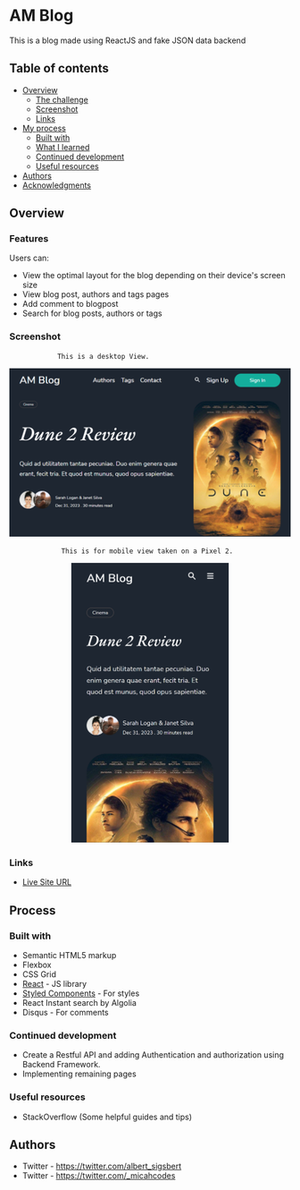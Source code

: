 # AM Blog

This is a blog made using ReactJS and fake JSON data backend

## Table of contents

- [Overview](#overview)
  - [The challenge](#the-challenge)
  - [Screenshot](#screenshot)
  - [Links](#links)
- [My process](#my-process)
  - [Built with](#built-with)
  - [What I learned](#what-i-learned)
  - [Continued development](#continued-development)
  - [Useful resources](#useful-resources)
- [Authors](#authors)
- [Acknowledgments](#acknowledgments)

## Overview

### Features

Users can:

- View the optimal layout for the blog depending on their device's screen size
- View blog post, authors and tags pages
- Add comment to blogpost
- Search for blog posts, authors or tags

### Screenshot

                This is a desktop View.
                 
<img src="public/desktop_view.png">

                 This is for mobile view taken on a Pixel 2.
                 
  <p align="center">
   <img src="public/mobile_view.png" height="500px">
  </p>
  
### Links

- [Live Site URL](https://am-blogg.netlify.app/)

##  Process

### Built with

- Semantic HTML5 markup
- Flexbox
- CSS Grid
- [React](https://reactjs.org/) - JS library
- [Styled Components](https://styled-components.com/) - For styles
- React Instant search by Algolia
- Disqus - For comments



### Continued development

 - Create a Restful API and adding Authentication and authorization using Backend Framework.
 - Implementing remaining pages

### Useful resources

- StackOverflow (Some helpful guides and tips)

## Authors

- Twitter - https://twitter.com/albert_sigsbert
- Twitter - https://twitter.com/_micahcodes
